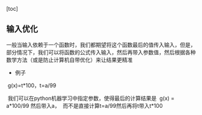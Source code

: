 [toc]

## 输入优化

一般当输入依赖于一个函数时，我们都期望将这个函数最后的值传入输入，但是，部分情况下，我们可以将函数的公式传入输入，然后再带入参数值，然后根据各种数学方法（或是防止计算机自带优化）来让结果更精准

* 例子

​	g(x)=t*100，t=a/99

​	我们可以在python机器学习中指定参数，使得最后的计算结果是
​	g(x) = a*100/99 然后带入a，
​	而不是直接计算t=a/99然后再将t带入t\*100

